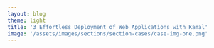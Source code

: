 ```yaml
---
layout: blog
theme: light
title: '3 Effortless Deployment of Web Applications with Kamal'
image: '/assets/images/sections/section-cases/case-img-one.png'
---
```

